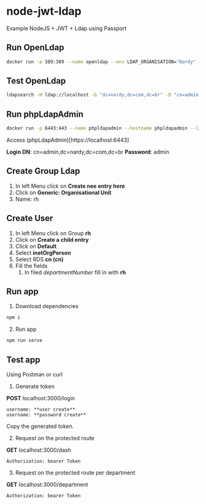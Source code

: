 # node-jwt-ldap

Example NodeJS + JWT + Ldap using Passport

## Run OpenLdap

```bash
docker run -p 389:389 --name openldap --env LDAP_ORGANISATION="Nardy" --env LDAP_DOMAIN="nardy.com.br" --env LDAP_ADMIN_PASSWORD="admin" --detach osixia/openldap:1.4.0
```

## Test OpenLdap

```bash
ldapsearch -H ldap://localhost -b "dc=nardy,dc=com,dc=br" -D "cn=admin,dc=nardy,dc=com,dc=br" -x -w admin
```

## Run phpLdapAdmin

```bash
docker run -p 6443:443 --name phpldapadmin --hostname phpldapadmin --link openldap:nardy --env PHPLDAPADMIN_LDAP_HOSTS=nardy --detach osixia/phpldapadmin:0.9.0
```

Access (phpLdapAdmin)[https://localhost:6443]

**Login DN**: cn=admin,dc=nardy,dc=com,dc=br
**Password**: admin

## Create Group Ldap

1. In left Menu click on **Create nee entry here**
2. Click on **Generic: Organisational Unit**
3. Name: rh

## Create User

1. In left Menu click on Group **rh**
2. Click on **Create a child entry**
3. Click on **Default**
4. Select **inetOrgPerson**
5. Select RDS **cn (cn)**
6. Fill the fields
    1. In filed *departmentNumber* fill in with **rh**

## Run app

1. Download dependencies

```bash
npm i
```

2. Run app

```bash
npm run serve
```

## Test app

Using Postman or curl

1. Generate token

**POST** localhost:3000/login

```
username: **user create**
username: **password create**
```

Copy the generated token.

2. Request on the protected route

**GET** localhost:3000/dash

```
Authorization: bearer Token
```

3. Request on the protected route per department

**GET** localhost:3000/department

```
Authorization: bearer Token
```